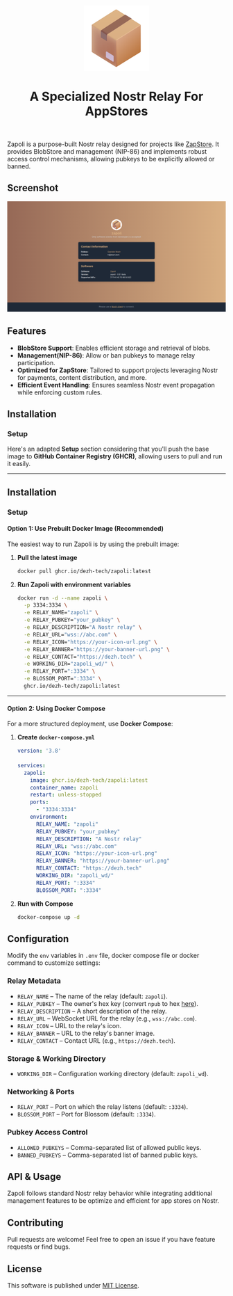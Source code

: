 <p align="center"> 
    <img alt="zapoli" src="./static/img/logo-transp.png" width="150" height="150" />
</p>

<h1 align="center">
A Specialized Nostr Relay For AppStores
</h1>

<br/>

Zapoli is a purpose-built Nostr relay designed for projects like [ZapStore](https://zapstore.dev/). It provides BlobStore and management (NIP-86) and implements robust access control mechanisms, allowing pubkeys to be explicitly allowed or banned.  

## Screenshot

<img alt="zapoli" src="./static/img/image.png"/>

## Features  

- **BlobStore Support**: Enables efficient storage and retrieval of blobs.  
- **Management(NIP-86)**: Allow or ban pubkeys to manage relay participation.  
- **Optimized for ZapStore**: Tailored to support projects leveraging Nostr for payments, content distribution, and more.  
- **Efficient Event Handling**: Ensures seamless Nostr event propagation while enforcing custom rules.  

## Installation  

### Setup

Here's an adapted **Setup** section considering that you'll push the base image to **GitHub Container Registry (GHCR)**, allowing users to pull and run it easily.  

---

## **Installation**  

### **Setup**  

#### **Option 1: Use Prebuilt Docker Image (Recommended)**  

The easiest way to run Zapoli is by using the prebuilt image:  

1. **Pull the latest image**  
   ```sh
   docker pull ghcr.io/dezh-tech/zapoli:latest
   ```

2. **Run Zapoli with environment variables**  
   ```sh
   docker run -d --name zapoli \
     -p 3334:3334 \
     -e RELAY_NAME="zapoli" \
     -e RELAY_PUBKEY="your_pubkey" \
     -e RELAY_DESCRIPTION="A Nostr relay" \
     -e RELAY_URL="wss://abc.com" \
     -e RELAY_ICON="https://your-icon-url.png" \
     -e RELAY_BANNER="https://your-banner-url.png" \
     -e RELAY_CONTACT="https://dezh.tech" \
     -e WORKING_DIR="zapoli_wd/" \
     -e RELAY_PORT=":3334" \
     -e BLOSSOM_PORT=":3334" \
     ghcr.io/dezh-tech/zapoli:latest
   ```

---

#### **Option 2: Using Docker Compose**  

For a more structured deployment, use **Docker Compose**:  

1. **Create `docker-compose.yml`**  

   ```yaml
   version: '3.8'

   services:
     zapoli:
       image: ghcr.io/dezh-tech/zapoli:latest
       container_name: zapoli
       restart: unless-stopped
       ports:
         - "3334:3334"
       environment:
         RELAY_NAME: "zapoli"
         RELAY_PUBKEY: "your_pubkey"
         RELAY_DESCRIPTION: "A Nostr relay"
         RELAY_URL: "wss://abc.com"
         RELAY_ICON: "https://your-icon-url.png"
         RELAY_BANNER: "https://your-banner-url.png"
         RELAY_CONTACT: "https://dezh.tech"
         WORKING_DIR: "zapoli_wd/"
         RELAY_PORT: ":3334"
         BLOSSOM_PORT: ":3334"
   ```

2. **Run with Compose**  
   ```sh
   docker-compose up -d
   ```

## Configuration  

Modify the `env` variables in `.env` file, docker compose file or docker command to customize settings:  

### Relay Metadata  

- `RELAY_NAME` – The name of the relay (default: `zapoli`).  
- `RELAY_PUBKEY` – The owner's hex key (convert `npub` to hex [here](https://nostrcheck.me/converter/)).  
- `RELAY_DESCRIPTION` – A short description of the relay.  
- `RELAY_URL` – WebSocket URL for the relay (e.g., `wss://abc.com`).  
- `RELAY_ICON` – URL to the relay's icon.  
- `RELAY_BANNER` – URL to the relay's banner image.  
- `RELAY_CONTACT` – Contact URL (e.g., `https://dezh.tech`).  

### Storage & Working Directory  

- `WORKING_DIR` – Configuration working directory (default: `zapoli_wd`).  

### Networking & Ports  

- `RELAY_PORT` – Port on which the relay listens (default: `:3334`).  
- `BLOSSOM_PORT` – Port for Blossom (default: `:3334`).  

### Pubkey Access Control  

- `ALLOWED_PUBKEYS` – Comma-separated list of allowed public keys.  
- `BANNED_PUBKEYS` – Comma-separated list of banned public keys.  

## API & Usage  

Zapoli follows standard Nostr relay behavior while integrating additional management features to be optimize and efficient for app stores on Nostr.


## Contributing  

Pull requests are welcome! Feel free to open an issue if you have feature requests or find bugs.  

## License  

This software is published under [MIT License](../LICENSE).
